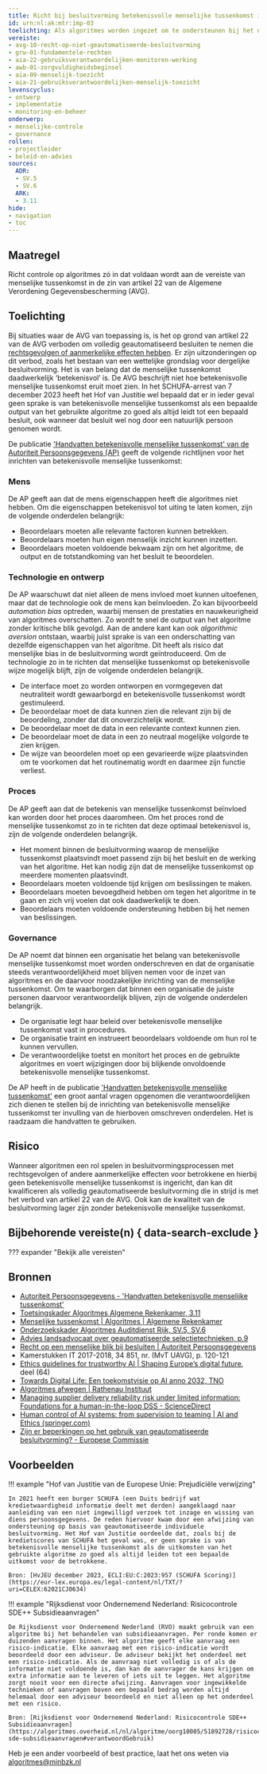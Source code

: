 ```yaml
---
title: Richt bij besluitvorming betekenisvolle menselijke tussenkomst in
id: urn:nl:ak:mtr:imp-03
toelichting: Als algoritmes worden ingezet om te ondersteunen bij het nemen van beslissingen en besluiten door overheidsorganisaties, kan het noodzakelijk zijn om betekenisvolle menselijke tussenkomst in te richten om foutieve output te signaleren en te corrigeren.
vereiste:
- avg-10-recht-op-niet-geautomatiseerde-besluitvorming
- grw-01-fundamentele-rechten
- aia-22-gebruiksverantwoordelijken-monitoren-werking
- awb-01-zorgvuldigheidsbeginsel
- aia-09-menselijk-toezicht
- aia-21-gebruiksverantwoordelijken-menselijk-toezicht
levenscyclus:
- ontwerp
- implementatie
- monitoring-en-beheer
onderwerp:
- menselijke-controle
- governance
rollen:
- projectleider
- beleid-en-advies
sources:
  ADR:
  - SV.5
  - SV.6
  ARK:
  - 3.11
hide:
- navigation
- toc
---
```


<!-- tags -->
## Maatregel
Richt controle op algoritmes zó in dat voldaan wordt aan de vereiste van menselijke tussenkomst in de zin van artikel 22 van de Algemene Verordening Gegevensbescherming (AVG).

## Toelichting
Bij situaties waar de AVG van toepassing is, is het op grond van artikel 22 van de AVG verboden om volledig geautomatiseerd besluiten te nemen die [rechtsgevolgen of aanmerkelijke effecten hebben](../vereisten/avg-10-recht-op-niet-geautomatiseerde-besluitvorming.md). Er zijn uitzonderingen op dit verbod, zoals het bestaan van een wettelijke grondslag voor dergelijke besluitvorming. Het is van belang dat de menselijke tussenkomst daadwerkelijk ‘betekenisvol’ is. De AVG beschrijft niet hoe betekenisvolle menselijke tussenkomst eruit moet zien. In het SCHUFA-arrest van 7 december 2023 heeft het Hof van Justitie wel bepaald dat er in ieder geval geen sprake is van betekenisvolle menselijke tussenkomst als een bepaalde output van het gebruikte algoritme zo goed als altijd leidt tot een bepaald besluit, ook wanneer dat besluit wel nog door een natuurlijk persoon genomen wordt.

De publicatie ['Handvatten betekenisvolle menselijke tussenkomst' van de Autoriteit Persoonsgegevens (AP)](https://www.autoriteitpersoonsgegevens.nl/actueel/betekenisvolle-menselijke-tussenkomst-bij-algoritmische-besluitvorming) geeft de volgende richtlijnen voor het inrichten van betekenisvolle menselijke tussenkomst:

### Mens
De AP geeft aan dat de mens eigenschappen heeft die algoritmes niet hebben. Om die eigenschappen betekenisvol tot uiting te laten komen, zijn de volgende onderdelen belangrijk:

- Beoordelaars moeten alle relevante factoren kunnen betrekken.
- Beoordelaars moeten hun eigen menselijk inzicht kunnen inzetten.
- Beoordelaars moeten voldoende bekwaam zijn om het algoritme, de output en de totstandkoming van het besluit te beoordelen.

### Technologie en ontwerp
De AP waarschuwt dat niet alleen de mens invloed moet kunnen uitoefenen, maar dat de technologie ook de mens kan beïnvloeden. Zo kan bijvoorbeeld <i>automation bias</i> optreden, waarbij mensen de prestaties en nauwkeurigheid van algoritmes overschatten. Zo wordt te snel de output van het algoritme zonder kritische blik gevolgd. Aan de andere kant kan ook <i>algorithmic aversion</i> ontstaan, waarbij juist sprake is van een onderschatting van dezelfde eigenschappen van het algoritme. Dit heeft als risico dat menselijke bias in de besluitvorming wordt geïntroduceerd. Om de technologie zo in te richten dat menselijke tussenkomst op betekenisvolle wijze mogelijk blijft, zijn de volgende onderdelen belangrijk.

- De interface moet zo worden ontworpen en vormgegeven dat neutraliteit wordt gewaarborgd en betekenisvolle tussenkomst wordt gestimuleerd.
- De beoordelaar moet de data kunnen zien die relevant zijn bij de beoordeling, zonder dat dit onoverzichtelijk wordt.
- De beoordelaar moet de data in een relevante context kunnen zien.
- De beoordelaar moet de data in een zo neutraal mogelijke volgorde te zien krijgen.
- De wijze van beoordelen moet op een gevarieerde wijze plaatsvinden om te voorkomen dat het routinematig wordt en daarmee zijn functie verliest.

### Proces
De AP geeft aan dat de betekenis van menselijke tussenkomst beïnvloed kan worden door het proces daaromheen. Om het proces rond de menselijke tussenkomst zo in te richten dat deze optimaal betekenisvol is, zijn de volgende onderdelen belangrijk.

- Het moment binnen de besluitvorming waarop de menselijke tussenkomst plaatsvindt moet passend zijn bij het besluit en de werking van het algoritme. Het kan nodig zijn dat de menselijke tussenkomst op meerdere momenten plaatsvindt.
- Beoordelaars moeten voldoende tijd krijgen om beslissingen te maken.
- Beoordelaars moeten bevoegdheid hebben om tegen het algoritme in te gaan en zich vrij voelen dat ook daadwerkelijk te doen.
- Beoordelaars moeten voldoende ondersteuning hebben bij het nemen van beslissingen.

### Governance
De AP noemt dat binnen een organisatie het belang van betekenisvolle menselijke tussenkomst moet worden onderschreven en dat de organisatie steeds verantwoordelijkheid moet blijven nemen voor de inzet van algoritmes en de daarvoor noodzakelijke inrichting van de menselijke tussenkomst. Om te waarborgen dat binnen een organisatie de juiste personen daarvoor verantwoordelijk blijven, zijn de volgende onderdelen belangrijk.

- De organisatie legt haar beleid over betekenisvolle menselijke tussenkomst vast in procedures.
- De organisatie traint en instrueert beoordelaars voldoende om hun rol te kunnen vervullen.
- De verantwoordelijke toetst en monitort het proces en de gebruikte algoritmes en voert wijzigingen door bij blijkende onvoldoende betekenisvolle menselijke tussenkomst.

De AP heeft in de publicatie ['Handvatten betekenisvolle menselijke tussenkomst'](https://www.autoriteitpersoonsgegevens.nl/actueel/betekenisvolle-menselijke-tussenkomst-bij-algoritmische-besluitvorming) een groot aantal vragen opgenomen die verantwoordelijken zich dienen te stellen bij de inrichting van betekenisvolle menselijke tussenkomst ter invulling van de hierboven omschreven onderdelen. Het is raadzaam die handvatten te gebruiken.

## Risico
Wanneer algoritmen een rol spelen in besluitvormingsprocessen met rechtsgevolgen of andere aanmerkelijke effecten voor betrokkene en hierbij geen betekenisvolle menselijke tussenkomst is ingericht, dan kan dit kwalificeren als volledig geautomatiseerde besluitvorming die in strijd is met het verbod van artikel 22 van de AVG. Ook kan de kwaliteit van de besluitvorming lager zijn zonder betekenisvolle menselijke tussenkomst.

## Bijbehorende vereiste(n) { data-search-exclude }
??? expander "Bekijk alle vereisten"
    <!-- list_vereisten_on_maatregelen_page -->

## Bronnen

- [Autoriteit Persoonsgegevens - 'Handvatten betekenisvolle menselijke tussenkomst'](https://www.autoriteitpersoonsgegevens.nl/actueel/betekenisvolle-menselijke-tussenkomst-bij-algoritmische-besluitvorming)
- [Toetsingskader Algoritmes Algemene Rekenkamer, 3.11](https://www.rekenkamer.nl/onderwerpen/algoritmes/documenten/publicaties/2024/05/15/het-toetsingskader-aan-de-slag)
- [Menselijke tussenkomst | Algoritmes | Algemene Rekenkamer](https://www.rekenkamer.nl/onderwerpen/algoritmes/toetsingskader/ethiek/menselijke-tussenkomst)
- [Onderzoekskader Algoritmes Auditdienst Rijk, SV.5, SV.6](https://www.rijksoverheid.nl/documenten/rapporten/2023/07/11/onderzoekskader-algoritmes-adr-2023)
- [Advies landsadvocaat over geautomatiseerde selectietechnieken, p.9](https://www.rijksoverheid.nl/documenten/rapporten/2024/03/13/bijlage-2-advies-landsadvocaat-over-geautomatiseerde-selectietechniek)
- [Recht op een menselijke blik bij besluiten | Autoriteit Persoonsgegevens](https://www.autoriteitpersoonsgegevens.nl/themas/basis-avg/privacyrechten-avg/recht-op-een-menselijke-blik-bij-besluiten#:~:text=Reactie%20op%20verzoek-,Geautomatiseerd%20besluit,noemen%20dit%20een%20geautomatiseerd%20besluit.)
- Kamerstukken IT 2017-2018, 34 851, nr. (MvT UAVG), p. 120-121
- [Ethics guidelines for trustworthy AI | Shaping Europe’s digital future](https://digital-strategy.ec.europa.eu/en/library/ethics-guidelines-trustworthy-ai), deel (64)
- [Towards Digital Life: Een toekomstvisie op AI anno 2032, TNO](https://www.tno.nl/nl/visie-ai-2032/)
- [Algoritmes afwegen | Rathenau Instituut](https://www.rathenau.nl/nl/digitalisering/algoritmes-afwegen)
-	[Managing supplier delivery reliability risk under limited information: Foundations for a human-in-the-loop DSS - ScienceDirect](https://www.sciencedirect.com/science/article/abs/pii/S0167923612002886)
-	[Human control of AI systems: from supervision to teaming | AI and Ethics (springer.com)](https://link.springer.com/article/10.1007/s43681-024-00489-4)
-	[Zijn er beperkingen op het gebruik van geautomatiseerde besluitvorming? - Europese Commissie](https://commission.europa.eu/law/law-topic/data-protection/rules-business-and-organisations/dealing-citizens/are-there-restrictions-use-automated-decision-making_nl#:~:text=Example-,Antwoord,is%20of%20hen%20aanzienlijk%20be%C3%AFnvloedt.)

## Voorbeelden

!!! example "Hof van Justitie van de Europese Unie: Prejudiciële verwijzing"

    In 2021 heeft een burger SCHUFA (een Duits bedrijf wat kredietwaardigheid informatie deelt met derden) aangeklaagd naar aanleiding van een niet ingewilligd verzoek tot inzage en wissing van diens persoonsgegevens. De reden hiervoor kwam door een afwijzing van ondersteuning op basis van geautomatiseerde individuele besluitvorming. Het Hof van Justitie oordeelde dat, zoals bij de kredietscores van SCHUFA het geval was, er geen sprake is van betekenisvolle menselijke tussenkomst als de uitkomsten van het gebruikte algoritme zo goed als altijd leiden tot een bepaalde uitkomst voor de betrokkene.

	Bron: [HvJEU december 2023, ECLI:EU:C:2023:957 (SCHUFA Scoring)](https://eur-lex.europa.eu/legal-content/nl/TXT/?uri=CELEX:62021CJ0634)


!!! example "Rijksdienst voor Ondernemend Nederland: Risicocontrole SDE++ Subsidieaanvragen"

    De Rijksdienst voor Ondernemend Nederland (RVO) maakt gebruik van een algoritme bij het behandelen van subsidieaanvragen. Per ronde komen er duizenden aanvragen binnen. Het algoritme geeft elke aanvraag een risico-indicatie. Elke aanvraag met een risico-indicatie wordt beoordeeld door een adviseur. De adviseur bekijkt het onderdeel met een risico-indicatie. Als de aanvraag niet volledig is of als de informatie niet voldoende is, dan kan de aanvrager de kans krijgen om extra informatie aan te leveren of iets uit te leggen. Het algoritme zorgt nooit voor een directe afwijzing. Aanvragen voor ingewikkelde technieken of aanvragen boven een bepaald bedrag worden altijd helemaal door een adviseur beoordeeld en niet alleen op het onderdeel met een risico.

	Bron: [Rijksdienst voor Ondernemend Nederland: Risicocontrole SDE++ Subsidieaanvragen](https://algoritmes.overheid.nl/nl/algoritme/oorg10005/51892728/risicocontrole-sde-subsidieaanvragen#verantwoordGebruik)

Heb je een ander voorbeeld of best practice, laat het ons weten via [algoritmes@minbzk.nl](mailto:algoritmes@minbzk.nl)  
